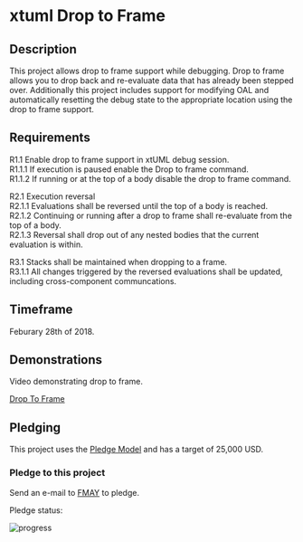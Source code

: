 # xtuml Drop to Frame

## Description

This project allows drop to frame support while debugging.  Drop to frame allows you to drop back and re-evaluate data that has already been stepped over.  Additionally this project includes support for modifying OAL and automatically resetting the debug state to the appropriate location using the drop to frame support.

## Requirements

R1.1 Enable drop to frame support in xtUML debug session.   
R1.1.1 If execution is paused enable the Drop to frame command.  
R1.1.2 If running or at the top of a body disable the drop to frame command.  

R2.1 Execution reversal  
R2.1.1 Evaluations shall be reversed until the top of a body is reached.  
R2.1.2 Continuing or running after a drop to frame shall re-evaluate from the top of a body.  
R2.1.3 Reversal shall drop out of any nested bodies that the current evaluation is within.  

R3.1 Stacks shall be maintained when dropping to a frame.  
R3.1.1  All changes triggered by the reversed evaluations shall be updated, including cross-component communcations.  

## Timeframe  

Feburary 28th of 2018.    

## Demonstrations

Video demonstrating drop to frame.

<a id="Drop To Frame"></a>[Drop To Frame](https://youtu.be/1Z1rxAr0sxc)

## Pledging

This project uses the <a id="Pledge Model"></a>[Pledge Model](https://fmaysoftware.wordpress.com/pledging-model/) and has a target of 25,000 USD.  

### Pledge to this project
Send an e-mail to [FMAY](mailto:travis.london@gmail.com) to pledge.  

Pledge status:  

![progress](http://progressed.io/bar/0 "progress")
 
